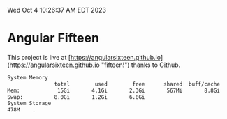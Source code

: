Wed Oct  4 10:26:37 AM EDT 2023

# Angular Fifteen


This project is live at [https://angularsixteen.github.io](https://angularsixteen.github.io "fifteen!") thanks to Github.

```bash
System Memory
               total        used        free      shared  buff/cache   available
Mem:            15Gi       4.1Gi       2.3Gi       567Mi       8.8Gi        10Gi
Swap:          8.0Gi       1.2Gi       6.8Gi
System Storage
478M	.
```
```bash
